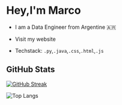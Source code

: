 # Hey,I'm Marco

* I am a Data Engineer from Argentine 🇦🇷

* Visit my website

* Techstack: `.py`,`.java`,`.css`,`.html`,`.js`



## GitHub Stats
[![GitHub Streak](https://streak-stats.demolab.com/?user=Devlomarco089&theme=dark)](https://git.io/streak-stats)



![Top Langs](https://github-readme-stats.vercel.app/api/top-langs/?username=Devlomarco089&layout=compact)
